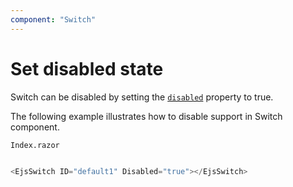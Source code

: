 ```yaml
---
component: "Switch"
---
```


# Set disabled state

Switch can be disabled by setting the [`disabled`](https://help.syncfusion.com/cr/cref_files/aspnetcore-blazor/Syncfusion.EJ2.RazorComponents~Syncfusion.EJ2.RazorComponents.Buttons.EjsSwitch~Disabled.html) property to true.

The following example illustrates how to disable support in Switch component.

`Index.razor`

```csharp

<EjsSwitch ID="default1" Disabled="true"></EjsSwitch>

  ```